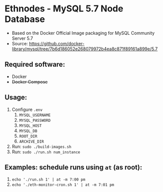 # Ethnodes - MySQL 5.7 Node Database
- Based on the Docker Official Image packaging for MySQL Community Server 5.7
- Source: https://github.com/docker-library/mysql/tree/7b6d186052e268079972b4ea8c871f89161a899e/5.7

## Required software:
- Docker
- ~~Docker Compose~~

## Usage:
1. Configure `.env`
    1. `MYSQL_USERNAME`
    2. `MYSQL_PASSWORD`
    3. `MYSQL_HOST`
    4. `MYSQL_DB`
    5. `ROOT_DIR`
    6. `ARCHIVE_DIR`
2. Run: `sudo ./build-images.sh`
2. Run: `sudo ./run.sh num_instance`

## Examples: schedule runs using `at` (as root):
1. `echo './run.sh 1' | at -m 7:00 pm`
2. `echo './eth-monitor-cron.sh 1' | at -m 7:01 pm`
